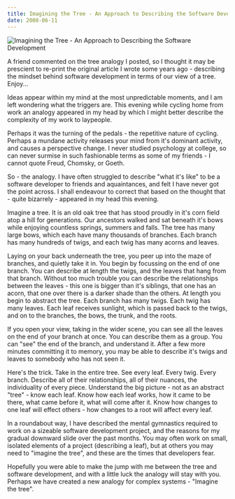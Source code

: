 ```yaml
---
title: Imagining the Tree - An Approach to Describing the Software Development
date: 2008-06-11
---
```


![Imagining the Tree - An Approach to Describing the Software Development](https://source.unsplash.com/7QCBakMyDCE/1600x900)


A friend commented on the tree analogy I posted, so I thought it may be prescient to re-print the original article I wrote some years ago - describing the mindset behind software development in terms of our view of a tree. Enjoy...

Ideas appear within my mind at the most unpredictable moments, and I am left wondering what the triggers are. This evening while cycling home from work an analogy appeared in my head by which I might better describe the complexity of my work to laypeople.

Perhaps it was the turning of the pedals - the repetitive nature of cycling. Perhaps a mundane activity releases your mind from it's dominant activity, and causes a perspective change. I never studied psychology at college, so can never surmise in such fashionable terms as some of my friends - I cannot quote Freud, Chomsky, or Goeth.

So - the analogy. I have often struggled to describe "what it's like" to be a software developer to friends and aquaintances, and felt I have never got the point across. I shall endeavour to correct that based on the thought that - quite bizarrely - appeared in my head this evening.

Imagine a tree. It is an old oak tree that has stood proudly in it's corn field atop a hill for generations. Our ancestors walked and sat beneath it's bows while enjoying countless springs, summers and falls. The tree has many large bows, which each have many thousands of branches. Each branch has many hundreds of twigs, and each twig has many acorns and leaves.

Laying on your back underneath the tree, you peer up into the maze of branches, and quietly take it in. You begin by focussing on the end of one branch. You can describe at length the twigs, and the leaves that hang from that branch. Without too much trouble you can describe the relationships between the leaves - this one is bigger than it's siblings, that one has an acorn, that one over there is a darker shade than the others. At length you begin to abstract the tree. Each branch has many twigs. Each twig has many leaves. Each leaf receives sunlight, which is passed back to the twigs, and on to the branches, the bows, the trunk, and the roots.

If you open your view, taking in the wider scene, you can see all the leaves on the end of your branch at once. You can describe them as a group. You can "see" the end of the branch, and understand it. After a few more minutes committing it to memory, you may be able to describe it's twigs and leaves to somebody who has not seen it.

Here's the trick. Take in the entire tree. See every leaf. Every twig. Every branch. Describe all of their relationships, all of their nuances, the individuality of every piece. Understand the big picture - not as an abstract "tree" - know each leaf. Know how each leaf works, how it came to be there, what came before it, what will come after it. Know how changes to one leaf will effect others - how changes to a root will affect every leaf.

In a roundabout way, I have described the mental gymnastics required to work on a sizeable software development project, and the reasons for my gradual downward slide over the past months. You may often work on small, isolated elements of a project (describing a leaf), but at others you may need to "imagine the tree", and these are the times that developers fear.

Hopefully you were able to make the jump with me between the tree and software development, and with a little luck the analogy will stay with you. Perhaps we have created a new analogy for complex systems - "Imagine the tree".